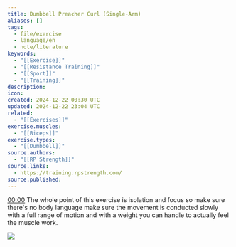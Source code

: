 ```yaml
---
title: Dumbbell Preacher Curl (Single-Arm)
aliases: []
tags:
  - file/exercise
  - language/en
  - note/literature
keywords:
  - "[[Exercise]]"
  - "[[Resistance Training]]"
  - "[[Sport]]"
  - "[[Training]]"
description: 
icon: 
created: 2024-12-22 00:30 UTC
updated: 2024-12-22 23:04 UTC
related:
  - "[[Exercises]]"
exercise.muscles:
  - "[[Biceps]]"
exercise.types:
  - "[[Dumbbell]]"
source.authors:
  - "[[RP Strength]]"
source.links:
  - https://training.rpstrength.com/
source.published: 
---
```


[00:00](https://www.youtube.com/watch?v=fuK3nFvwgXk&t=0) The whole point of this exercise is isolation and focus so make sure there's no body language make sure the movement is conducted slowly with a full range of motion and with a weight you can handle to actually feel the muscle work.

![](https://www.youtube.com/watch?v=fuK3nFvwgXk)
